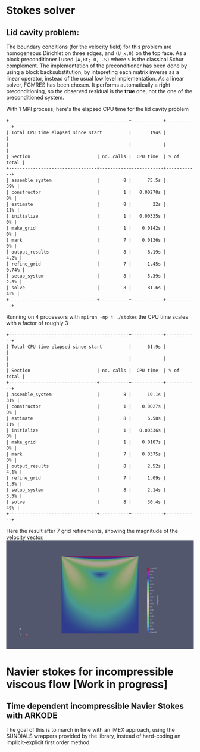 # Stokes solver



## Lid cavity problem:

The boundary conditions (for the velocity  field) for this problem are homogeneous Dirichlet on three edges, and ``(U_x,0)`` on the top face. 
As a block preconditioner I used ``(A,Bt; 0, -S)`` where ``S`` is the classical Schur complement. The implementation of the preconditioner has been done by using a block backsubstitution, by intepreting each matrix inverse as a linear operator, instead of the usual low level implementation. As a linear solver, FGMRES has been chosen. It performs automatically a right preconditioning, so the observed residual is the **true** one, not the one of the preconditioned system.



With 1 MPI process, here's the elapsed CPU time for the lid cavity problem

```
+---------------------------------------------+------------+------------+
| Total CPU time elapsed since start          |       194s |            |
|                                             |            |            |
| Section                         | no. calls |  CPU time  | % of total |
+---------------------------------+-----------+------------+------------+
| assemble_system                 |         8 |      75.5s |        39% |
| constructor                     |         1 |   0.00278s |         0% |
| estimate                        |         8 |        22s |        11% |
| initialize                      |         1 |   0.00335s |         0% |
| make_grid                       |         1 |    0.0142s |         0% |
| mark                            |         7 |    0.0136s |         0% |
| output_results                  |         8 |      8.19s |       4.2% |
| refine_grid                     |         7 |      1.45s |      0.74% |
| setup_system                    |         8 |      5.39s |       2.8% |
| solve                           |         8 |      81.6s |        42% |
+---------------------------------+-----------+------------+------------+
```

Running on 4 processors with `mpirun -np 4 ./stokes` the CPU time scales with a factor of roughly 3


```
+---------------------------------------------+------------+------------+
| Total CPU time elapsed since start          |      61.9s |            |
|                                             |            |            |
| Section                         | no. calls |  CPU time  | % of total |
+---------------------------------+-----------+------------+------------+
| assemble_system                 |         8 |      19.1s |        31% |
| constructor                     |         1 |    0.0027s |         0% |
| estimate                        |         8 |      6.58s |        11% |
| initialize                      |         1 |   0.00336s |         0% |
| make_grid                       |         1 |    0.0107s |         0% |
| mark                            |         7 |    0.0375s |         0% |
| output_results                  |         8 |      2.52s |       4.1% |
| refine_grid                     |         7 |      1.09s |       1.8% |
| setup_system                    |         8 |      2.14s |       3.5% |
| solve                           |         8 |      30.4s |        49% |
+---------------------------------+-----------+------------+------------+
```


Here the result after 7 grid refinements, showing the magnitude of the velocity vector.
![Screenshot](figures/lid_cavity.png)


# Navier stokes for incompressible viscous flow [Work in progress]

## Time dependent incompressible Navier Stokes with ARKODE

The goal of this is to march in time with an IMEX approach, using the SUNDIALS wrappers provided by the library, instead of hard-coding an implicit-explicit first order method. 
